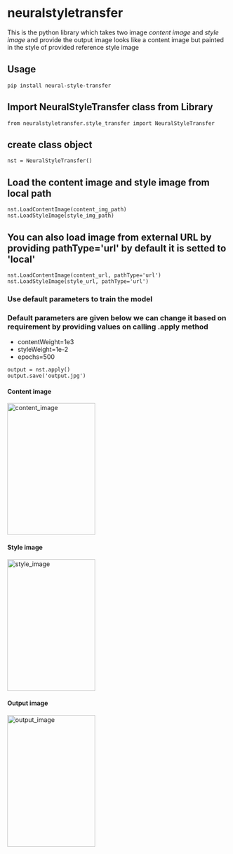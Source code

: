# neuralstyletransfer
This is the python library which takes two image *content image* and *style image* and provide the output image looks like 
a content image but painted in the style of provided reference style image

## Usage

```
pip install neural-style-transfer
```

## Import NeuralStyleTransfer class from Library
```
from neuralstyletransfer.style_transfer import NeuralStyleTransfer
```

## create class object
```
nst = NeuralStyleTransfer()
```

## Load the content image and style image from local path
```
nst.LoadContentImage(content_img_path)
nst.LoadStyleImage(style_img_path)
```

## You can also load image from external URL by providing pathType='url' by default it is setted to 'local'
```
nst.LoadContentImage(content_url, pathType='url')
nst.LoadStyleImage(style_url, pathType='url')
```

### Use default parameters to train the model
### Default parameters are given below we can change it based on requirement by providing values on calling .apply method
- contentWeight=1e3
- styleWeight=1e-2
- epochs=500

```
output = nst.apply()
output.save('output.jpg')
```
#### Content image
<img src="https://i.ibb.co/6mVpxGW/content.png" alt="content_image" width="200" height="300">

#### Style image
<img src="https://i.ibb.co/30nz9Lc/style.jpg" alt="style_image" width="200" height="300">

#### Output image
<img src="https://i.ibb.co/VgMbm9q/output.png" alt="output_image" width="200" height="300">
